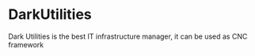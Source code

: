 # DarkUtilities

Dark Utilities is the best IT infrastructure manager, it can be used as CNC framework
